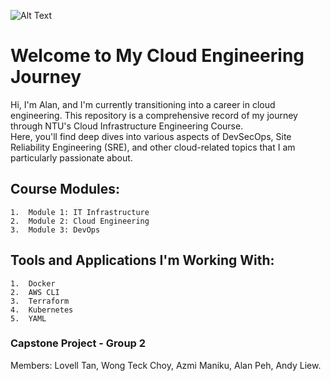 ![Alt Text](https://github.com/lann87/cloud_infra_eng_ntu_coursework_alanp/blob/main/.misc/ntu_logo.png)

# Welcome to My Cloud Engineering Journey  

Hi, I'm Alan, and I'm currently transitioning into a career in cloud engineering. This repository is a comprehensive record of my journey through NTU's Cloud Infrastructure Engineering Course.  
Here, you'll find deep dives into various aspects of DevSecOps, Site Reliability Engineering (SRE), and other cloud-related topics that I am particularly passionate about.  

## Course Modules:
    1.  Module 1: IT Infrastructure  
    2.  Module 2: Cloud Engineering  
    3.  Module 3: DevOps  
 
## Tools and Applications I'm Working With:  
    1.  Docker  
    2.  AWS CLI  
    3.  Terraform  
    4.  Kubernetes  
    5.  YAML  

### Capstone Project - Group 2
Members: Lovell Tan, Wong Teck Choy, Azmi Maniku, Alan Peh, Andy Liew.  
